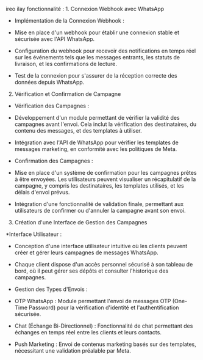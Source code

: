 ireo ilay fonctionnalité :                  1. Connexion Webhook avec WhatsApp

 * Implémentation de la Connexion Webhook : 
  - Mise en place d'un webhook pour établir une connexion stable et sécurisée avec l'API WhatsApp.

  - Configuration du webhook pour recevoir des notifications en temps réel sur les événements tels que les messages entrants, les statuts de livraison, et les confirmations de lecture.

 -  Test de la connexion pour s'assurer de la réception correcte des données depuis WhatsApp.


2. Vérification et Confirmation de Campagne

* Vérification des Campagnes :
- Développement d'un module permettant de vérifier la validité des campagnes avant l'envoi. Cela inclut la vérification des destinataires, du contenu des messages, et des templates à utiliser.

- Intégration avec l'API de WhatsApp pour vérifier les templates de messages marketing, en conformité avec les politiques de Meta.

* Confirmation des Campagnes :
- Mise en place d'un système de confirmation pour les campagnes prêtes à être envoyées. Les utilisateurs peuvent visualiser un récapitulatif de la campagne, y compris les destinataires, les templates utilisés, et les délais d'envoi prévus.

- Intégration d'une fonctionnalité de validation finale, permettant aux utilisateurs de confirmer ou d'annuler la campagne avant son envoi.

3. Création d'une Interface de Gestion des Campagnes

*Interface Utilisateur :
- Conception d'une interface utilisateur intuitive où les clients peuvent créer et gérer leurs campagnes de messages WhatsApp.

- Chaque client dispose d'un accès personnel sécurisé à son tableau de bord, où il peut gérer ses dépôts et consulter l'historique des campagnes.

* Gestion des Types d'Envois :
- OTP WhatsApp : Module permettant l'envoi de messages OTP (One-Time Password) pour la vérification d'identité et l'authentification sécurisée.

- Chat (Échange Bi-Directionnel) : Fonctionnalité de chat permettant des échanges en temps réel entre les clients et leurs contacts.

- Push Marketing : Envoi de contenus marketing basés sur des templates, nécessitant une validation préalable par Meta.